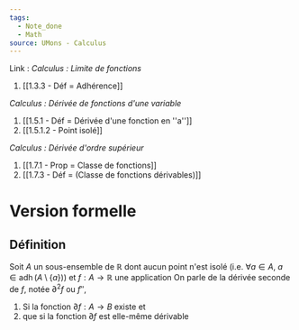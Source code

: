```yaml
---
tags:
  - Note_done
  - Math
source: UMons - Calculus
---
```


Link :
_Calculus : Limite de fonctions_
1. [[1.3.3 - Déf = Adhérence]]

_Calculus : Dérivée de fonctions d'une variable_
1. [[1.5.1 - Déf = Dérivée d'une fonction en ''a'']]
2. [[1.5.1.2 - Point isolé]]

_Calculus : Dérivée d'ordre supérieur_
1. [[1.7.1 - Prop = Classe de fonctions]]
2. [[1.7.3 - Déf = (Classe de fonctions dérivables)]]

# Version formelle
## Définition
Soit $A$ un sous-ensemble de $\mathbb{R}$ dont aucun point n'est isolé (i.e. $\forall a \in A,\ a \in \operatorname{adh}(A \setminus \{a \})$) et $f : A \to \mathbb{R}$ une application
On parle de la dérivée seconde de $f$, notée $\partial^2 f$ ou $f''$, 
1. Si la fonction $\partial f : A \to B$  existe et 
2. que si la fonction $\partial f$ est elle-même dérivable 